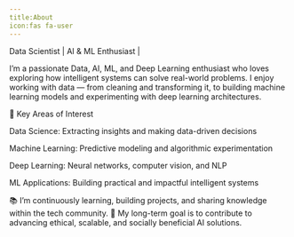 ```yaml
---
title:About
icon:fas fa-user
---
```

Data Scientist | AI & ML Enthusiast | 

I’m a passionate Data, AI, ML, and Deep Learning enthusiast who loves exploring how intelligent systems can solve real-world problems.
I enjoy working with data — from cleaning and transforming it, to building machine learning models and experimenting with deep learning architectures.

🔑 Key Areas of Interest

Data Science: Extracting insights and making data-driven decisions

Machine Learning: Predictive modeling and algorithmic experimentation

Deep Learning: Neural networks, computer vision, and NLP

ML Applications: Building practical and impactful intelligent systems

📚 I’m continuously learning, building projects, and sharing knowledge within the tech community.
🚀 My long-term goal is to contribute to advancing ethical, scalable, and socially beneficial AI solutions.

